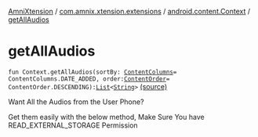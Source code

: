 [AmniXtension](../../index.md) / [com.amnix.xtension.extensions](../index.md) / [android.content.Context](index.md) / [getAllAudios](./get-all-audios.md)

# getAllAudios

`fun Context.getAllAudios(sortBy: `[`ContentColumns`](../../com.amnix.xtension.enums/-content-columns/index.md)` = ContentColumns.DATE_ADDED, order: `[`ContentOrder`](../../com.amnix.xtension.enums/-content-order/index.md)` = ContentOrder.DESCENDING): `[`List`](https://kotlinlang.org/api/latest/jvm/stdlib/kotlin.collections/-list/index.html)`<`[`String`](https://kotlinlang.org/api/latest/jvm/stdlib/kotlin/-string/index.html)`>` [(source)](https://github.com/AmniX/AmniXTension/tree/master/AmniXtension/src/main/java/com/amnix/xtension/extensions/ContextExtension.kt#L417)

Want All the Audios from the User Phone?

Get them easily with the below method, Make Sure You have READ_EXTERNAL_STORAGE Permission

